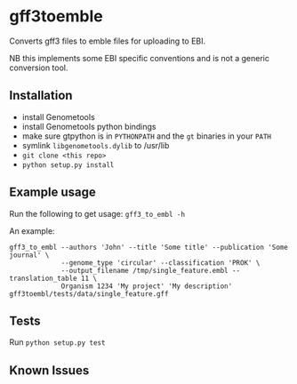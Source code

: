 # gff3toemble
Converts gff3 files to emble files for uploading to EBI.

NB this implements some EBI specific conventions and is not a generic conversion tool.

## Installation
- install Genometools
- install Genometools python bindings
- make sure gtpython is in `PYTHONPATH` and the `gt` binaries in your `PATH`
- symlink `libgenometools.dylib` to /usr/lib
- `git clone <this repo>`
- `python setup.py install`

## Example usage
Run the following to get usage:
`gff3_to_embl -h`

An example:
```
gff3_to_embl --authors 'John' --title 'Some title' --publication 'Some journal' \
             --genome_type 'circular' --classification 'PROK' \
             --output_filename /tmp/single_feature.embl --translation_table 11 \
             Organism 1234 'My project' 'My description' gff3toembl/tests/data/single_feature.gff
```

## Tests
Run `python setup.py test`

## Known Issues
This doesn't work with some versions of Genometools on Mac OS X; it appears to work with Genometools 1.5.4
